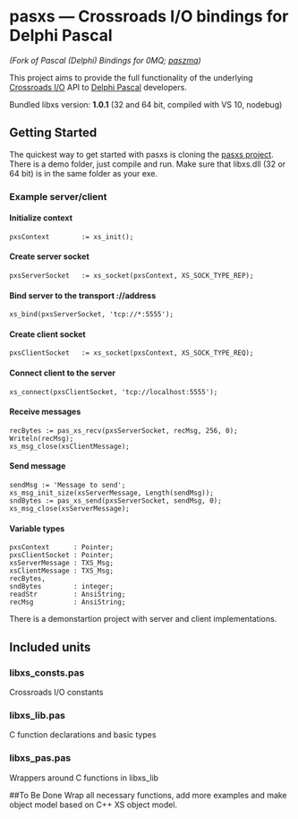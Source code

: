 # pasxs &mdash; Crossroads I/O bindings for Delphi Pascal
*(Fork of Pascal (Delphi) Bindings for 0MQ; [paszmq](https://github.com/colinj/paszmq))*

This project aims to provide the full functionality of the underlying [Crossroads I/O](http://www.crossroads.io/) API to [Delphi Pascal](http://www.embarcadero.com/products/delphi) developers.

Bundled libxs version: **1.0.1** (32 and 64 bit, compiled with VS 10, nodebug)

## Getting Started

The quickest way to get started with pasxs is cloning the [pasxs project](https://github.com/mihaelamj/pasxs). There is a demo folder, just compile and run. Make sure that libxs.dll (32 or 64 bit) is in the same folder as your exe.

### Example server/client

#### Initialize context
```pxsContext        := xs_init();```
#### Create server socket
```pxsServerSocket   := xs_socket(pxsContext, XS_SOCK_TYPE_REP);```
#### Bind server to the transport ://address
```xs_bind(pxsServerSocket, 'tcp://*:5555');```


#### Create client socket
```pxsClientSocket   := xs_socket(pxsContext, XS_SOCK_TYPE_REQ);```
#### Connect client to the server
```xs_connect(pxsClientSocket, 'tcp://localhost:5555');```
#### Receive messages
```xs_msg_init(xsClientMessage);
recBytes := pas_xs_recv(pxsServerSocket, recMsg, 256, 0);
Writeln(recMsg);
xs_msg_close(xsClientMessage);
```
#### Send message
```
sendMsg := 'Message to send';
xs_msg_init_size(xsServerMessage, Length(sendMsg));
sndBytes := pas_xs_send(pxsServerSocket, sendMsg, 0);
xs_msg_close(xsServerMessage);
```
#### Variable types
```
pxsContext      : Pointer;
pxsClientSocket : Pointer;
xsServerMessage : TXS_Msg;
xsClientMessage : TXS_Msg;
recBytes,
sndBytes        : integer;
readStr         : AnsiString;
recMsg          : AnsiString;
```

There is a demonstartion project with server and client implementations.


## Included units

### libxs_consts.pas
Crossroads I/O constants 


### libxs_lib.pas
C function declarations and basic types 


### libxs_pas.pas
Wrappers around C functions in libxs_lib

##To Be Done
Wrap all necessary functions, add more examples and make object model based on C++ XS object model.


